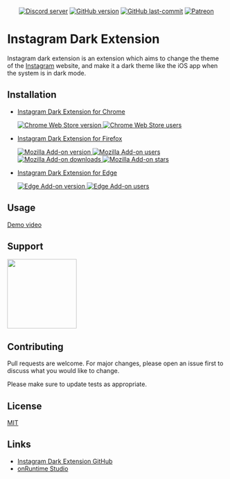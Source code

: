<div align="center">
  <br />
  <p>
    <a href="https://discord.gg/ucX9c5yXmX"><img src="https://discordapp.com/api/guilds/706902551647354920/embed.png" alt="Discord server" ></a>
<a href="https://github.com/onRuntime/instagram-dark-extension/releases/latest"><img src="https://img.shields.io/github/v/release/onRuntime/instagram-dark-extension" alt="GitHub version" /></a>
    <a href="https://github.com/onRuntime/instagram-dark-extension/releases/latest"><img src="https://img.shields.io/github/last-commit/onRuntime/instagram-dark-extension" alt="GitHub last-commit" /></a>
    <a href="https://www.patreon.com/onruntime"><img src="https://img.shields.io/badge/donate-patreon-F96854" alt="Patreon" /></a>
  </p>
</div>

# Instagram Dark Extension

Instagram dark extension is an extension which aims to change the theme of the [Instagram](https://instagram.com) website, and make it a dark theme like the iOS app when the system is in dark mode.

## Installation

* <a href="https://chrome.google.com/webstore/detail/instagram-dark-theme/hhpaefgagkcciebgfdmoljlebdmpfcfb">
    Instagram Dark Extension for Chrome 
    <p>
      <img src="https://img.shields.io/chrome-web-store/v/hhpaefgagkcciebgfdmoljlebdmpfcfb" alt="Chrome Web Store version">
      <img src="https://img.shields.io/chrome-web-store/users/hhpaefgagkcciebgfdmoljlebdmpfcfb" alt="Chrome Web Store users">
    </p>
  </a>

* <a href="https://addons.mozilla.org/fr/firefox/addon/instagram-dark-theme">
    Instagram Dark Extension for Firefox
    <p>
      <img src="https://img.shields.io/amo/v/instagram-dark-theme" alt="Mozilla Add-on version">
      <img src="https://img.shields.io/amo/users/instagram-dark-theme" alt="Mozilla Add-on users">
      <img src="https://img.shields.io/amo/dw/instagram-dark-theme" alt="Mozilla Add-on downloads">
      <img src="https://img.shields.io/amo/stars/instagram-dark-theme" alt="Mozilla Add-on stars">
    </p>
  </a>

* <a href="https://microsoftedge.microsoft.com/addons/detail/instagram-dark-theme/dhpoocfaphdchlaabhnacbffnacpagoj">
    Instagram Dark Extension for Edge
    <p>
      <img src="https://img.shields.io/badge/dynamic/json?label=edge%20add-on&prefix=v&query=%24.version&url=https%3A%2F%2Fmicrosoftedge.microsoft.com%2Faddons%2Fgetproductdetailsbycrxid%2Fdhpoocfaphdchlaabhnacbffnacpagoj" alt="Edge Add-on version">
      <img src="https://img.shields.io/badge/dynamic/json?label=users&query=%24.activeInstallCount&url=https%3A%2F%2Fmicrosoftedge.microsoft.com%2Faddons%2Fgetproductdetailsbycrxid%2Fdhpoocfaphdchlaabhnacbffnacpagoj" alt="Edge Add-on users">
    </p>
  </a>

## Usage

[Demo video](https://youtu.be/lTHWX66-kUg)

## Support

<a href="https://www.patreon.com/onruntime">
	<img src="https://c5.patreon.com/external/logo/become_a_patron_button@2x.png" width="160">
</a>

## Contributing
Pull requests are welcome. For major changes, please open an issue first to discuss what you would like to change.

Please make sure to update tests as appropriate.

## License
[MIT](LICENSE)

## Links

* [Instagram Dark Extension GitHub](https://github.com/onRuntime/instagram-dark-extension)
* [onRuntime Studio](https://onruntime.com)
